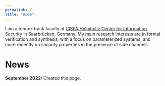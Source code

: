 ```yaml
---
permalink: /
title: "Home"
---
```


I am a tenure-track faculty at [CISPA Helmholtz Center for Information Security](https://www.cispa.de) in Saarbrücken, Germany. My main research interests are in formal verification and synthesis, with a focus on parameterized systems, and more recently on security properties in the presence of side channels.

# News

**September 2022:** Created this page.
